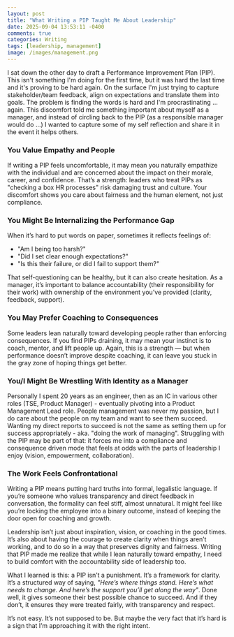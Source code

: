 ```yaml
---
layout: post
title: "What Writing a PIP Taught Me About Leadership"
date: 2025-09-04 13:53:11 -0400
comments: true
categories: Writing
tags: [leadership, management]
image: /images/management.png
---
```


I sat down the other day to draft a Performance Improvement Plan (PIP). This isn't something I'm doing for the first time, but it was hard the last time and it's proving to be hard again. On the surface I'm just trying to capture stakeholder/team feedback, align on expectations and translate them into goals. The problem is finding the words is hard and I'm procrastinating ... again. This discomfort told me something important about myself as a manager, and instead of circling back to the PIP (as a responsible manager would do ...) I wanted to capture some of my self reflection and share it in the event it helps others.

### You Value Empathy and People

If writing a PIP feels uncomfortable, it may mean you naturally empathize with the individual and are concerned about the impact on their morale, career, and confidence. That’s a strength: leaders who treat PIPs as "checking a box HR processes" risk damaging trust and culture. Your discomfort shows you care about fairness and the human element, not just compliance.

### You Might Be Internalizing the Performance Gap

When it’s hard to put words on paper, sometimes it reflects feelings of:

* "Am I being too harsh?"
* "Did I set clear enough expectations?"
* "Is this their failure, or did I fail to support them?"

That self-questioning can be healthy, but it can also create hesitation. As a manager, it’s important to balance accountability (their responsibility for their work) with ownership of the environment you’ve provided (clarity, feedback, support).

### You May Prefer Coaching to Consequences

Some leaders lean naturally toward developing people rather than enforcing consequences. If you find PIPs draining, it may mean your instinct is to coach, mentor, and lift people up. Again, this is a strength — but when performance doesn’t improve despite coaching, it can leave you stuck in the gray zone of hoping things get better.

### You/I Might Be Wrestling With Identity as a Manager

Personally I spent 20 years as an engineer, then as an IC in various other roles (TSE, Product Manager) - eventually pivoting into a Product Management Lead role. People management was never my passion, but I do care about the people on my team and want to see them succeed. Wanting my direct reports to succeed is not the same as setting them up for success appropriately - aka. "doing the work of managing". Struggling with the PIP may be part of that: it forces me into a compliance and consequence driven mode that feels at odds with the parts of leadership I enjoy (vision, empowerment, collaboration).

### The Work Feels Confrontational

Writing a PIP means putting hard truths into formal, legalistic language. If you’re someone who values transparency and direct feedback in conversation, the formality can feel stiff, almost unnatural. It might feel like you’re locking the employee into a binary outcome, instead of keeping the door open for coaching and growth.

Leadership isn’t just about inspiration, vision, or coaching in the good times. It’s also about having the courage to create clarity when things aren’t working, and to do so in a way that preserves dignity and fairness. Writing that PIP made me realize that while I lean naturally toward empathy, I need to build comfort with the accountability side of leadership too.

What I learned is this: a PIP isn’t a punishment. It’s a framework for clarity. It’s a structured way of saying, _"Here’s where things stand. Here’s what needs to change. And here’s the support you’ll get along the way"_. Done well, it gives someone their best possible chance to succeed. And if they don’t, it ensures they were treated fairly, with transparency and respect.

It’s not easy. It’s not supposed to be. But maybe the very fact that it’s hard is a sign that I’m approaching it with the right intent.